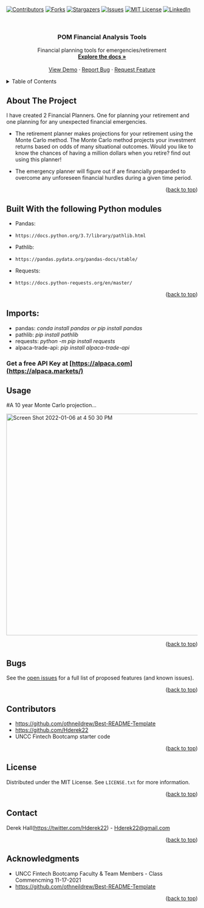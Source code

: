 <div id="top"></div>
<!--
*** Thanks for checking out the Best-README-Template. If you have a suggestion
*** that would make this better, please fork the repo and create a pull request
*** or simply open an issue with the tag "enhancement".
*** Don't forget to give the project a star!
*** Thanks again! Now go create something AMAZING! :D
-->



<!-- PROJECT SHIELDS -->
<!--
*** I'm using markdown "reference style" links for readability.
*** Reference links are enclosed in brackets [ ] instead of parentheses ( ).
*** See the bottom of this document for the declaration of the reference variables
*** for contributors-url, forks-url, etc. This is an optional, concise syntax you may use.
*** https://www.markdownguide.org/basic-syntax/#reference-style-links
-->
[![Contributors][contributors-shield]][contributors-url]
[![Forks][forks-shield]][forks-url]
[![Stargazers][stars-shield]][stars-url]
[![Issues][issues-shield]][issues-url]
[![MIT License][license-shield]][license-url]
[![LinkedIn][linkedin-shield]][linkedin-url]



<!-- PROJECT LOGO -->
<br />
<div align="center">
  <a href="https://github.com/Hderek22/POM_Financial_Planners">
 <!--   <img src="images/logo.png" alt="Logo" width="80" height="80"> -->
  </a>
  
  
<h3 align="center">POM Financial Analysis Tools</h3>

  <p align="center">
    Financial planning tools for emergencies/retirement
    <br />
    <a href="https://github.com/Hderek22/POM_Financial_Planners"><strong>Explore the docs »</strong></a>
    <br />
    <br />
    <a href="https://github.com/Hderek22/POM_Financial_Planners">View Demo</a>
    ·
    <a href="https://github.com/Hderek22/POM_Financial_Planners/issues">Report Bug</a>
    ·
    <a href="https://github.com/Hderek22/POM_Financial_Planners/issues">Request Feature</a>
  </p>
</div>



<!-- TABLE OF CONTENTS -->
<details>
  <summary>Table of Contents</summary>
  <ol>
    <li>
      <a href="#about-the-project">About The Project</a>
      <ul>
        <li><a href="#built-with">Built With</a></li>
      </ul>
    </li>
    <li>
      <a href="#getting-started">Getting Started</a>
      <ul>
        <li><a href="#prerequisites">Prerequisites</a></li>
        <li><a href="#installation">Installation</a></li>
      </ul>
    </li>
    <li><a href="#usage">Usage</a></li>
    <li><a href="#roadmap">Roadmap</a></li>
    <li><a href="#contributing">Contributing</a></li>
    <li><a href="#license">License</a></li>
    <li><a href="#contact">Contact</a></l>
    <li><a href="#acknowledgments">Acknowledgments</a></li>
  </ol>
</details



<!-- ABOUT THE PROJECT -->
## About The Project

I have created 2 Financial Planners. One for planning your retirement and one planning for any unexpected financial emergencies.

* The retirement planner makes projections for your retirement using the Monte Carlo method. The Monte Carlo method projects your investment returns based on odds of many situational outcomes.  Would you like to know the chances of having a million dollars when you retire? find out using this planner!

* The emergency planner will figure out if are financially preparded to overcome any unforeseen financial hurdles during a given time period.


<p align="right">(<a href="#top">back to top</a>)</p>



## Built With the following Python modules

* Pandas:
*     https://docs.python.org/3.7/library/pathlib.html
* Pathlib:
*     https://pandas.pydata.org/pandas-docs/stable/
* Requests:
*     https://docs.python-requests.org/en/master/


<p align="right">(<a href="#top">back to top</a>)</p>

## Imports:
  - pandas: _conda install pandas or pip install pandas_
  - pathlib: _pip install pathlib_
  - requests: _python -m pip install requests_
  - alpaca-trade-api: _pip install alpaca-trade-api_


### Get a free API Key at [https://alpaca.com](https://alpaca.markets/)

<!-- USAGE EXAMPLES -->
## Usage

#A 10 year Monte Carlo projection...

<img width="582" alt="Screen Shot 2022-01-06 at 4 50 30 PM" src="https://user-images.githubusercontent.com/94722790/148457328-524fe146-e81d-4c5e-9b4e-c00b8b8b35b8.png">


<p align="right">(<a href="#top">back to top</a>)</p>

## Bugs
See the [open issues](https://github.com/Hderek22/Hderek22/issues) for a full list of proposed features (and known issues).

<p align="right">(<a href="#top">back to top</a>)</p>



<!-- CONTRIBUTING -->
## Contributors

* https://github.com/othneildrew/Best-README-Template
* https://github.com/Hderek22
* UNCC Fintech Bootcamp starter code

<p align="right">(<a href="#top">back to top</a>)</p>



<!-- LICENSE -->
## License

Distributed under the MIT License. See `LICENSE.txt` for more information.

<p align="right">(<a href="#top">back to top</a>)</p>



<!-- CONTACT -->
## Contact

Derek Hall(https://twitter.com/Hderek22) - Hderek22@gmail.com

<p align="right">(<a href="#top">back to top</a>)</p>



<!-- ACKNOWLEDGMENTS -->
## Acknowledgments

* UNCC Fintech Bootcamp Faculty & Team Members - Class Commencming 11-17-2021
* https://github.com/othneildrew/Best-README-Template


<p align="right">(<a href="#top">back to top</a>)</p>



<!-- MARKDOWN LINKS & IMAGES -->
<!-- https://www.markdownguide.org/basic-syntax/#reference-style-links -->
[contributors-shield]: https://img.shields.io/github/contributors/Hderek22/POM_Financial_Planners.svg?style=for-the-badge
[contributors-url]: https://github.com/Hderek22/POM_Financial_Planners/graphs/contributors
[forks-shield]: https://img.shields.io/github/forks/Hderek22/POM_Financial_Planners.svg?style=for-the-badge
[forks-url]: https://github.com/Hderek22/POM_Financial_Planners/network/members
[stars-shield]: https://img.shields.io/github/stars/Hderek22/POM_Financial_Planners.svg?style=for-the-badge
[stars-url]: https://github.com/Hderek22/POM_Financial_Planners/stargazers
[issues-shield]: https://img.shields.io/github/issues/Hderek22/POM_Financial_Planners.svg?style=for-the-badge
[issues-url]: https://github.com/Hderek22/POM_Financial_Planners/issues
[license-shield]: https://img.shields.io/github/license/Hderek22/POM_Financial_Planners.svg?style=for-the-badge
[license-url]: https://github.com/Hderek22/POM_Financial_Planners/blob/master/LICENSE.txt
[linkedin-shield]: https://img.shields.io/badge/-LinkedIn-black.svg?style=for-the-badge&logo=linkedin&colorB=555
[linkedin-url]: https://linkedin.com/in/Hderek22
[product-screenshot]: images/logo.png
